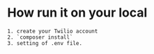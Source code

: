 # How run it on your local
    1. create your Twilio account
    2. `composer install`
    3. setting of .env file.

